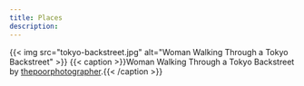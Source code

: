 ```yaml
---
title: Places
description:
---
```

{{< img src="tokyo-backstreet.jpg" alt="Woman Walking Through a Tokyo Backstreet" >}}
{{< caption >}}Woman Walking Through a Tokyo Backstreet by [thepoorphotographer](https://pixabay.com/photos/tokyo-woman-market-city-people-4436914/).{{< /caption >}}